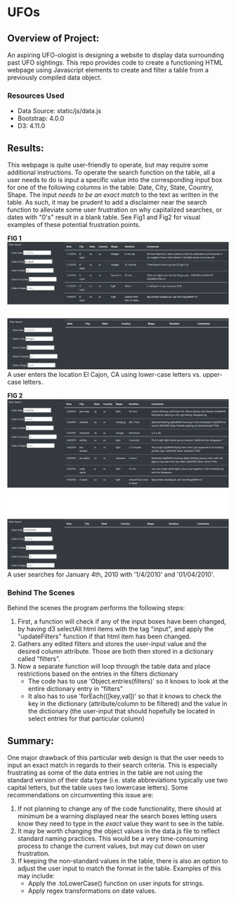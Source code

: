 # UFOs
## Overview of Project: 
<!-- Explain the purpose of this analysis. -->
An aspiring UFO-ologist is designing a website to display data surrounding past UFO sightings. This repo provides code to create a functioning HTML webpage using Javascript elements to create and filter a table from a previously compiled data object. 

### Resources Used
* Data Source: static/js/data.js
* Bootstrap: 4.0.0
* D3: 4.11.0

## Results: 
<!-- Describe to Dana how someone might use the new webpage by walking her through the process of using the search criteria. Use images of your webpage during the filtering process to support your explanation. -->

This webpage is quite user-friendly to operate, but may require some additional instructions. To operate the search function on the table, all a user needs to do is input a specific value into the corresponding input box for one of the following columns in the table: Date, City, State, Country, Shape. The input *needs to be an exact match* to the text as written in the table. As such, it may be prudent to add a disclaimer near the search function to alleviate some user frustration on why capitalized searches, or dates with "0's" result in a blank table. See Fig1 and Fig2 for visual examples of these potential frustration points.

**FIG 1**
![ian-zukowski](static/images/Fig1.png)
A user enters the location El Cajon, CA using lower-case letters vs. upper-case letters.

**FIG 2**
![ian-zukowski](static/images/Fig2.png)
A user searches for January 4th, 2010 with '1/4/2010' and '01/04/2010'.


### Behind The Scenes
Behind the scenes the program performs the following steps:
1. First, a function will check if any of the input boxes have been changed, by having d3 selectAll html items with the tag "input", and apply the "updateFilters" function if that html item has been changed.
2. Gathers any edited filters and stores the user-input value and the desired column attribute. Those are both then stored in a dictionary called "filters".
3. Now a separate function will loop through the table data and place restrictions based on the entries in the filters dictionary
    * The code has to use 'Object.entries(filters)' so it knows to look at the entire dictionary entry in "filters"
    * It also has to use 'forEach(([key,val])' so that it knows to check the key in the dictionary (attribute/column to be filtered) and the value in the dictionary (the user-input that should hopefully be located in select entries for that particular column)



## Summary: 
<!-- In a summary statement, describe one drawback of this new design and two recommendations for further development. -->
One major drawback of this particular web design is that the user needs to input an exact match in regards to their search criteria. This is especially frustrating as some of the data entries in the table are not using the standard version of their data type (i.e. state abbreviations typically use two capital letters, but the table uses two lowercase letters). Some recommendations on circumventing this issue are:
1. If not planning to change any of the code functionality, there should at minimum be a warning displayed near the search boxes letting users know they need to type in the *exact* value they want to see in the table.
2. It may be worth changing the object values in the data.js file to reflect standard naming practices. This would be a very time-consuming process to change the current values, but may cut down on user frustration.
3. If keeping the non-standard values in the table, there is also an option to adjust the user input to match the format in the table. Examples of this may include:
    * Apply the .toLowerCase() function on user inputs for strings.
    * Apply regex transformations on date values.